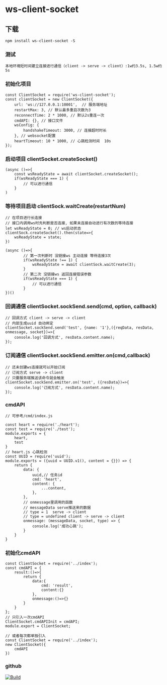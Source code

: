 # ws-client-socket

## 下载
```
npm install ws-client-socket -S
```

### 测试
```
本地环境短时间建立连接进行通信（client -> serve -> client）:1w约3.5s, 1.5w约5s
```

### 初始化项目
```
const ClientSocket = require('ws-client-socket');
const clientSocket = new ClientSocket({
    url: 'ws://127.0.0.1:10001',  // 服务端地址
    restartMax: 3, // 默认最多重启次数为3
    reconnectTime: 2 * 1000, // 默认2s重连一次
    cmdAPI: {}, // 接口文件
    wsConfig: {
        handshakeTimeout: 3000, // 连接超时时长
    }, // websocket配置
    heartTimeout: 10 * 1000, // 心跳检测时间  10s
});
```

### 启动项目 clientSocket.createSocket()
```
(async ()=>{
    const wsReadyState = await clientSocket.createSocket();
    if(wsReadyState === 1) {
        // 可以进行通信
    }
)
```

### 等待项目启动 clientSock.waitCreate(restartNum)
```
// 在项目进行长连接
// 接口内调用ws时先判断是否连接, 如果未连接自动进行有次数的等待连接
let wsReadyState = 0; // ws启动状态
clientSock.createSocket().then(state=>{
    wsReadyState = state;
})

(async ()=>{
        // 第一次判断时 没链接ws 主动连接 等待连接3次
        if(wsReadyState !== 1) {
            wsReadyState = await clientSock.waitCreate(3);
        }
        // 第二次 没链接ws 返回连接错误参数
        if(wsReadyState === 1) {
            // 可以进行通信
        }
})()
```


### 回调通信 clientSocket.sockSend.send(cmd, option, callback)
```
// 回调方式 client -> serve -> client
// 内部生成uuid 自动绑定 
clientSocket.sockSend.send('test', {name: '1'},({reqData, resData, onmessage, socket})=>{
    console.log('回调方式', resData.content.name);
});
```

### 订阅通信 clientSocket.sockSend.emitter.on(cmd,callback)
```
// 还未创建ws连接就可以开始订阅
// 订阅方式 serve -> client
// 只要服务端推送该命令就会触发
clientSocket.sockSend.emitter.on('test', ({resData})=>{
    console.log('订阅方式', resData.content.name);
});
```

### cmdAPI
```
// 可参考/cmd/index.js

const heart = require('./heart');
const test = require('./test');
module.exports = {
    heart,
    test
}
// heart.js 心跳检测  
const UUID = require('uuid');
module.exports = ({uuid = UUID.v1(), content = {}}) => {
    return {
        data: {
            uuid,// 任务id
            cmd: 'heart',
            content: {
                ...content,
            },
        },
        // onmessage里调用的函数
        // messageData serve推送来的数据
        // type = 1  serve -> client
        // type = undefined client -> serve -> client
        onmessage: (messageData, socket, type) => {
            console.log('成功心跳');
        }
    }
}
```


### 初始化cmdAPI
```
const ClientSocket = require('../index');
const cmdAPI = {
    result:()=>{
        return {
            data:{
                cmd: 'result',
                content:{}
            },
            onmessage:()=>{}
        }
    }
};
// 只引入一次cmdAPI
ClientSocket.cmdAPIInit = cmdAPI;
module.export = ClientSocket;

// 或者每次都单独引入
const ClientSocket = require('../index');
new ClientSocket({
    cmdAPI
})

```

### github
[![Build](https://img.shields.io/github/workflow/status/websockets/ws/CI/master?label=build&logo=github)](https://github.com/dydwang/ws-client-socket)

